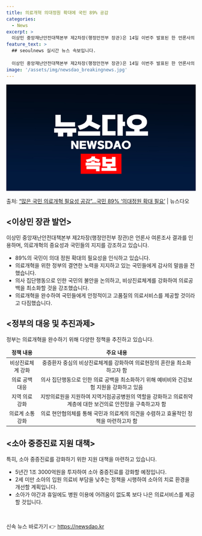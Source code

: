 ```yaml
---
title: 의료개혁 의대정원 확대에 국민 89% 공감
categories:
  - News
excerpt: >
  이상민 중앙재난안전대책본부 제2차장(행정안전부 장관)은 14일 이번주 발표된 한 언론사의 여론조사에서는 국민…
feature_text: >
  ## seoulnews 실시간 뉴스 속보입니다.

  이상민 중앙재난안전대책본부 제2차장(행정안전부 장관)은 14일 이번주 발표된 한 언론사의 여론조사에서는 국민…
image: '/assets/img/newsdao_breakingnews.jpg'
---
```


![뉴스다오 속보](/assets/img/newsdao_breakingnews.jpg)

<p>출처: <a href="https://newsdao.kr/3344" rel="dofollow">“많은 국민 의료개혁 필요성 공감”…국민 89% ‘의대정원 확대 필요’</a> | 뉴스다오</p>

<h2 data-ke-size="size26">&lt;이상민 장관 발언&gt;</h2>
<p data-ke-size="size16">이상민 중앙재난안전대책본부 제2차장(행정안전부 장관)은 언론사 여론조사 결과를 인용하며, 의료개혁의 중요성과 국민들의 지지를 강조하고 있습니다.</p>
<ul>
<li>89%의 국민이 의대 정원 확대의 필요성을 인식하고 있습니다.</li>
<li>의료개혁을 위한 정부의 결연한 노력을 지지하고 있는 국민들에게 감사의 말씀을 전했습니다.</li>
<li>의사 집단행동으로 인한 국민의 불안을 논의하고, 비상진료체계를 강화하여 의료공백을 최소화할 것을 강조했습니다.</li>
<li>의료개혁을 완수하여 국민들에게 안정적이고 고품질의 의료서비스를 제공할 것이라고 다짐했습니다.</li>
</ul>
<h2 data-ke-size="size26">&lt;정부의 대응 및 추진과제&gt;</h2>
<p data-ke-size="size16">정부는 의료개혁을 완수하기 위해 다양한 정책을 추진하고 있습니다.</p>
<table>
<thead>
<tr>
<td style="text-align: center; height: 17px;"><b>정책 내용</b></td>
<td style="text-align: center; height: 17px;"><b>주요 내용</b></td>
</tr>
</thead>
<tbody>
<tr>
<td style="text-align: center; height: 17px;">비상진료체계 강화</td>
<td style="text-align: center; height: 17px;">중증환자 중심의 비상진료체계를 강화하여 의료현장의 혼란을 최소화하고자 함</td>
</tr>
<tr>
<td style="text-align: center; height: 17px;">의료 공백 대응</td>
<td style="text-align: center; height: 17px;">의사 집단행동으로 인한 의료 공백을 최소화하기 위해 예비비와 건강보험 지원을 강화하고 있음</td>
</tr>
<tr>
<td style="text-align: center; height: 17px;">지역 의료 강화</td>
<td style="text-align: center; height: 17px;">지방의료원을 지원하여 지역거점공공병원의 역할을 강화하고 의료취약계층에 대한 보건의료 안전망을 구축하고자 함</td>
</tr>
<tr>
<td style="text-align: center; height: 17px;">의료계 소통 강화</td>
<td style="text-align: center; height: 17px;">의료 현안협의체를 통해 국민과 의료계의 의견을 수렴하고 효율적인 정책을 마련하고자 함</td>
</tr>
</tbody>
</table>
<h2 data-ke-size="size26">&lt;소아 중증진료 지원 대책&gt;</h2>
<p data-ke-size="size16">특히, 소아 중증진료를 강화하기 위한 지원 대책을 마련하고 있습니다.</p>
<ul>
<li>5년간 1조 3000억원을 투자하여 소아 중증진료를 강화할 예정입니다.</li>
<li>2세 미만 소아의 입원 의료비 부담을 낮추는 정책을 시행하여 소아의 치료 환경을 개선할 계획입니다.</li>
<li>소아가 야간과 휴일에도 병원 이용에 어려움이 없도록 보다 나은 의료서비스를 제공할 것입니다.</li>
</ul>
<p data-ke-size="size16">&nbsp;</p> 

신속 뉴스 바로가기 👉 <a href="https://newsdao.kr" rel="dofollow">https://newsdao.kr</a>


